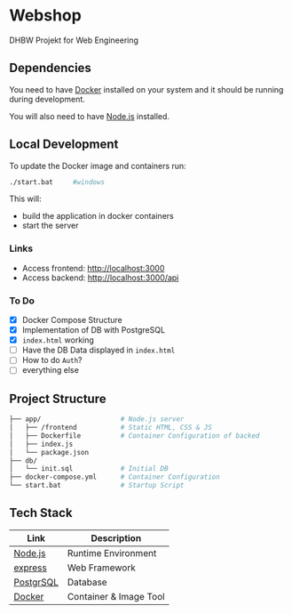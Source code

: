 # Webshop
DHBW Projekt for Web Engineering

## Dependencies

You need to have [Docker](https://www.docker.com/) installed on your system and it should be running during development.

You will also need to have [Node.js](https://nodejs.org/en) installed.

## Local Development

To update the Docker image and containers run:

```bash
./start.bat     #windows
```

This will:
- build the application in docker containers
- start the server

### Links

* Access frontend: [http://localhost:3000](http://localhost:3000)
* Access backend: [http://localhost:3000/api](http://localhost:3000/api)

### To Do
- [x] Docker Compose Structure
- [x] Implementation of DB with PostgreSQL
- [x] `index.html` working
- [ ] Have the DB Data displayed in `index.html`
- [ ] How to do `Auth`?
- [ ] everything else

## Project Structure

```bash
├── app/                    # Node.js server
│   ├── /frontend           # Static HTML, CSS & JS
│   ├── Dockerfile          # Container Configuration of backed
│   ├── index.js              
│   └── package.json        
├── db/                     
│   └── init.sql            # Initial DB
├── docker-compose.yml      # Container Configuration
└── start.bat               # Startup Script
```

## Tech Stack
| Link                                     | Description            |
| ---------------------------------------- | ---------------------- |
| [Node.js](https://nodejs.org/en)         | Runtime Environment    |
| [express](https://expressjs.com/)        | Web Framework          |
| [PostgrSQL](https://www.postgresql.org/) | Database               |
| [Docker](https://www.docker.com/)        | Container & Image Tool |